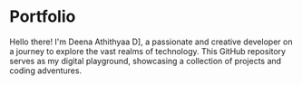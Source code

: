 # Portfolio
 Hello there! I'm Deena Athithyaa D], a passionate and creative developer on a journey to explore the vast realms of technology. This GitHub repository serves as my digital playground, showcasing a collection of projects and coding adventures.

